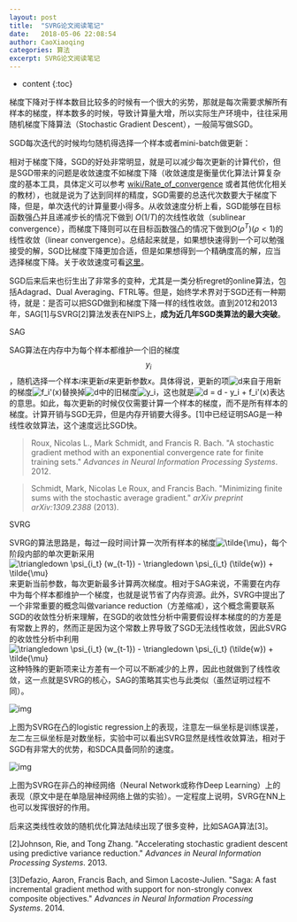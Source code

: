 ```yaml
---
layout: post
title:  "SVRG论文阅读笔记"
date:   2018-05-06 22:08:54
author: CaoXiaoqing
categories: 算法
excerpt: SVRG论文阅读笔记
---
```


* content
{:toc}

梯度下降对于样本数目比较多的时候有一个很大的劣势，那就是每次需要求解所有样本的梯度，样本数多的时候，导致计算量大增，所以实际生产环境中，往往采用随机梯度下降算法（Stochastic Gradient Descent），一般简写做SGD。

SGD每次迭代的时候均匀随机得选择一个样本或者mini-batch做更新：

相对于梯度下降，SGD的好处非常明显，就是可以减少每次更新的计算代价，但是SGD带来的问题是收敛速度不如梯度下降（收敛速度是衡量优化算法计算复杂度的基本工具，具体定义可以参考 [wiki/Rate_of_convergence](https://en.wikipedia.org/wiki/Rate_of_convergence) 或者其他优化相关的教材），也就是说为了达到同样的精度，SGD需要的总迭代次数要大于梯度下降，但是，单次迭代的计算量要小得多。从收敛速度分析上看，SGD能够在目标函数强凸并且递减步长的情况下做到 $O(1/T)$的次线性收敛（sublinear convergence），而梯度下降则可以在目标函数强凸的情况下做到$O(\rho^T) (\rho<1)$的线性收敛（linear convergence）。总结起来就是，如果想快速得到一个可以勉强接受的解，SGD比梯度下降更加合适，但是如果想得到一个精确度高的解，应当选择梯度下降。关于收敛速度可看[这里](https://zhuanlan.zhihu.com/p/27644403)。

SGD后来后来也衍生出了非常多的变种，尤其是一类分析regret的online算法，包括Adagrad、Dual Averaging、FTRL等。但是，始终学术界对于SGD还有一种期待，就是：是否可以把SGD做到和梯度下降一样的线性收敛。直到2012和2013年，SAG[1]与SVRG[2]算法发表在NIPS上，**成为近几年SGD类算法的最大突破**。

SAG

SAG算法在内存中为每个样本都维护一个旧的梯度 $$y_i$$，随机选择一个样本$i$来更新$d$来更新参数$x$。具体得说，更新的项![d](https://www.zhihu.com/equation?tex=d)来自于用新的梯度![f_i'(x)](https://www.zhihu.com/equation?tex=f_i%27%28x%29)替换掉![d](https://www.zhihu.com/equation?tex=d)中的旧梯度![y_i](https://www.zhihu.com/equation?tex=y_i)，这也就是![d = d - y_i + f_i'(x)](https://www.zhihu.com/equation?tex=d+%3D+d+-+y_i+%2B+f_i%27%28x%29)表达的意思。如此，每次更新的时候仅仅需要计算一个样本的梯度，而不是所有样本的梯度。计算开销与SGD无异，但是内存开销要大得多。[1]中已经证明SAG是一种线性收敛算法，这个速度远比SGD快。

> Roux, Nicolas L., Mark Schmidt, and Francis R. Bach. "A stochastic gradient method with an exponential convergence rate for finite training sets." *Advances in Neural Information Processing Systems*. 2012. 

> Schmidt, Mark, Nicolas Le Roux, and Francis Bach. "Minimizing finite sums with the stochastic average gradient." *arXiv preprint arXiv:1309.2388* (2013).



SVRG

SVRG的算法思路是，每过一段时间计算一次所有样本的梯度![\tilde{\mu}](https://www.zhihu.com/equation?tex=%5Ctilde%7B%5Cmu%7D)，每个阶段内部的单次更新采用![\triangledown \psi_{i_t} (w_{t-1}) - \triangledown \psi_{i_t} (\tilde{w}) + \tilde{\mu}](https://www.zhihu.com/equation?tex=%5Ctriangledown+%5Cpsi_%7Bi_t%7D+%28w_%7Bt-1%7D%29+-+%5Ctriangledown+%5Cpsi_%7Bi_t%7D+%28%5Ctilde%7Bw%7D%29+%2B+%5Ctilde%7B%5Cmu%7D)来更新当前参数，每次更新最多计算两次梯度。相对于SAG来说，不需要在内存中为每个样本都维护一个梯度，也就是说节省了内存资源。此外，SVRG中提出了一个非常重要的概念叫做variance reduction（方差缩减），这个概念需要联系SGD的收敛性分析来理解，在SGD的收敛性分析中需要假设样本梯度的的方差是有常数上界的，然而正是因为这个常数上界导致了SGD无法线性收敛，因此SVRG的收敛性分析中利用![\triangledown \psi_{i_t} (w_{t-1}) - \triangledown \psi_{i_t} (\tilde{w}) + \tilde{\mu}](https://www.zhihu.com/equation?tex=%5Ctriangledown+%5Cpsi_%7Bi_t%7D+%28w_%7Bt-1%7D%29+-+%5Ctriangledown+%5Cpsi_%7Bi_t%7D+%28%5Ctilde%7Bw%7D%29+%2B+%5Ctilde%7B%5Cmu%7D)这种特殊的更新项来让方差有一个可以不断减少的上界，因此也就做到了线性收敛，这一点就是SVRG的核心，SAG的策略其实也与此类似（虽然证明过程不同）。

![img](https://pic3.zhimg.com/80/ce3d72bbf088fbca5b99e98aa26ef5ca_hd.jpg)

上图为SVRG在凸的logistic regression上的表现，注意左一纵坐标是训练误差，左二左三纵坐标是对数坐标，实验中可以看出SVRG显然是线性收敛算法，相对于SGD有非常大的优势，和SDCA具备同阶的速度。

![img](https://pic1.zhimg.com/80/88f8ef99bcc7d69c2100e3d2fef93cda_hd.jpg)

上图为SVRG在非凸的神经网络（Neural Network或称作Deep Learning）上的表现（原文中是在单隐层神经网络上做的实验）。一定程度上说明，SVRG在NN上也可以发挥很好的作用。

后来这类线性收敛的随机优化算法陆续出现了很多变种，比如SAGA算法[3]。

[2]Johnson, Rie, and Tong Zhang. "Accelerating stochastic gradient descent using predictive variance reduction." *Advances in Neural Information Processing Systems*. 2013.

[3]Defazio, Aaron, Francis Bach, and Simon Lacoste-Julien. "Saga: A fast incremental gradient method with support for non-strongly convex composite objectives." *Advances in Neural Information Processing Systems*. 2014.
